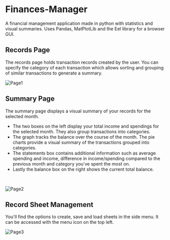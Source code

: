 # Finances-Manager
A financial management application made in python with statistics and visual summaries. Uses Pandas, MatPlotLib and the Eel library for a browser GUI. 
<br />

## Records Page
The records page holds transaction records created by the user. You can specify the category of each transaction which allows sorting and grouping of similar transactions to generate a summary. 
<br />

![Page1](https://github.com/sydluqmaan/Finances-Manager/assets/138065925/e4bb5f79-d542-4f6e-b91b-e5fad53eb0ad)

## Summary Page
The summary page displays a visual summary of your records for the selected month.
* The two boxes on the left display your total income and spendings for the selected month. They also group transactions into categories.
* The graph tracks the balance over the course of the month. The pie charts provide a visual summary of the transactions grouped into categories.
* The statements box contains additional information such as average spending and income, difference in income/spending compared to the previous month and category you've spent the most on.
* Lastly the balance box on the right shows the current total balance.
<br />

![Page2](https://github.com/sydluqmaan/Finances-Manager/assets/138065925/74c044b7-d36d-431f-8ec6-1e8f03b8816b)

## Record Sheet Management
You'll find the options to create, save and load sheets in the side menu. It can be accessed with the menu icon on the top left. 
<br />

![Page3](https://github.com/sydluqmaan/Finances-Manager/assets/138065925/b9c9b74e-2f21-4b50-a773-fecddc31fddf)
